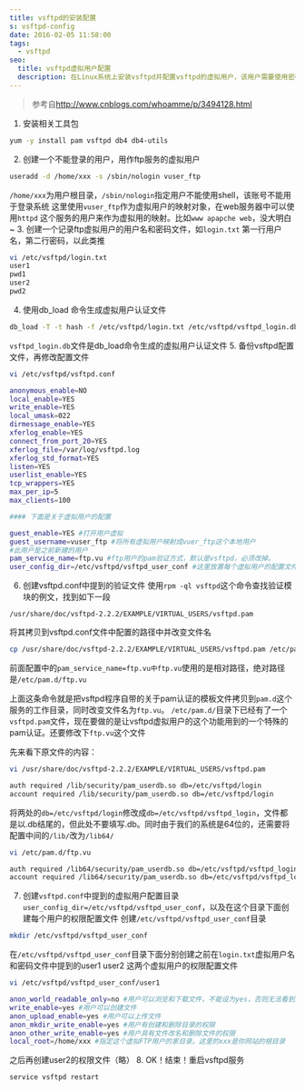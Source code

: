 ```yaml
---
title: vsftpd的安装配置
s: vsftpd-config
date: 2016-02-05 11:58:00
tags:
  - vsftpd
seo:
  title: vsftpd虚拟用户配置
  description: 在Linux系统上安装vsftpd并配置vsftpd的虚拟用户，该用户需要使用密码登录FTP，但不能登录系统，同时在登录FTP后只显示指定目录，不能切换到其它目录。
---
```

> 参考自<a target="_blank" href="http://www.cnblogs.com/whoamme/p/3494128.html">http://www.cnblogs.com/whoamme/p/3494128.html</a>

1. 安装相关工具包
```bash
yum -y install pam vsftpd db4 db4-utils
```
<!-- more -->
2. 创建一个不能登录的用户，用作ftp服务的虚拟用户
```bash
useradd -d /home/xxx -s /sbin/nologin vuser_ftp
```
`/home/xxx`为用户根目录，`/sbin/nologin`指定用户不能使用shell，该账号不能用于登录系统
这里使用`vuser_ftp`作为虚拟用户的映射对象，在web服务器中可以使用`httpd`
这个服务的用户来作为虚拟用的映射。比如`www apapche web`，没大明白~
3. 创建一个记录ftp虚拟用户的用户名和密码文件，如`login.txt`
第一行用户名，第二行密码，以此类推
```bash
vi /etc/vsftpd/login.txt
user1
pwd1
user2
pwd2
```
4. 使用db_load 命令生成虚拟用户认证文件
```bash
db_load -T -t hash -f /etc/vsftpd/login.txt /etc/vsftpd/vsftpd_login.db
```
`vsftpd_login.db`文件是db_load命令生成的虚拟用户认证文件
5. 备份vsftpd配置文件，再修改配置文件
```bash
vi /etc/vsftpd/vsftpd.conf

anonymous_enable=NO
local_enable=YES
write_enable=YES
local_umask=022
dirmessage_enable=YES
xferlog_enable=YES
connect_from_port_20=YES
xferlog_file=/var/log/vsftpd.log
xferlog_std_format=YES
listen=YES
userlist_enable=YES
tcp_wrappers=YES
max_per_ip=5
max_clients=100

#### 下面是关于虚拟用户的配置

guest_enable=YES #打开用户虚拟
guest_username=vuser_ftp #将所有虚拟用户映射成vuer_ftp这个本地用户
#此用户是之前新建的用户
pam_service_name=ftp.vu #ftp用户的pam验证方式，默认是vsftpd，必须改掉。
user_config_dir=/etc/vsftpd/vsftpd_user_conf #这里放置每个虚拟用户的配置文件
```
6. 创建vsftpd.conf中提到的验证文件
使用`rpm -ql vsftpd`这个命令查找验证模块的例文，找到如下一段
```text
/usr/share/doc/vsftpd-2.2.2/EXAMPLE/VIRTUAL_USERS/vsftpd.pam
```
将其拷贝到vsftpd.conf文件中配置的路径中并改变文件名
```bash
cp /usr/share/doc/vsftpd-2.2.2/EXAMPLE/VIRTUAL_USERS/vsftpd.pam /etc/pam.d/ftp.vu
```
前面配置中的`pam_service_name=ftp.vu中ftp.vu`使用的是相对路径，绝对路径是`/etc/pam.d/ftp.vu`

上面这条命令就是把vsftpd程序自带的关于pam认证的模板文件拷贝到`pam.d`这个服务的工作目录，同时改变文件名为`ftp.vu`。
`/etc/pam.d/`目录下已经有了一个`vsftpd.pam`文件，现在要做的是让vsftpd虚拟用户的这个功能用到的一个特殊的pam认证。还要修改下`ftp.vu`这个文件

先来看下原文件的内容：
```bash
vi /usr/share/doc/vsftpd-2.2.2/EXAMPLE/VIRTUAL_USERS/vsftpd.pam

auth required /lib/security/pam_userdb.so db=/etc/vsftpd/login
account required /lib/security/pam_userdb.so db=/etc/vsftpd/login
```
将两处的`db=/etc/vsftpd/login`修改成`db=/etc/vsftpd/vsftpd_login`，文件都是以.db结尾的，但此处不要填写.db。同时由于我们的系统是64位的，还需要将配置中间的`/lib/`改为`/lib64/`
```bash
vi /etc/pam.d/ftp.vu

auth required /lib64/security/pam_userdb.so db=/etc/vsftpd/vsftpd_login
account required /lib64/security/pam_userdb.so db=/etc/vsftpd/vsftpd_login
```
7. 创建`vsftpd.conf`中提到的虚拟用户配置目录`user_config_dir=/etc/vsftpd/vsftpd_user_conf`，以及在这个目录下面创建每个用户的权限配置文件
创建`/etc/vsftpd/vsftpd_user_conf`目录
```bash
mkdir /etc/vsftpd/vsftpd_user_conf
```
在`/etc/vsftpd/vsftpd_user_conf`目录下面分别创建之前在`login.txt`虚拟用户名和密码文件中提到的user1 user2 这两个虚拟用户的权限配置文件
```bash
vi /etc/vsftpd/vsftpd_user_conf/user1

anon_world_readable_only=no #用户可以浏览和下载文件，不能设为yes，否则无法看到文件
write_enable=yes #用户可以创建文件
anon_upload_enable=yes #用户可以上传文件
anon_mkdir_write_enable=yes #用户有创建和删除目录的权限
anon_other_write_enable=yes #用户具有文件改名和删除文件的权限
local_root=/home/xxx #指定这个虚拟FTP用户的家目录。这里的xxx是你网站的根目录
```
之后再创建user2的权限文件（略）
8. OK！结束！重启vsftpd服务
```bash
service vsftpd restart
```
